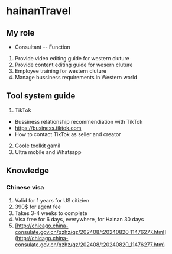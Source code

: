 # hainanTravel
## My role
* Consultant -- Function
1. Provide video editing guide for western cluture
2. Provide content editing guide for wesern cluture
3. Employee training for western cluture
4. Manage bussiness requirements in Western world
## Tool system guide
1. TikTok
* Bussiness relationship recommendiation with TikTok
* https://business.tiktok.com
* How to contact TikTok as seller and creator
2. Goole toolkit gamil
3. Ultra mobile and Whatsapp

## Knowledge
### Chinese visa
1. Valid for 1 years for US citizien
2. 390$ for agent fee
3. Takes 3-4 weeks to complete
4. Visa free for 6 days, everywhere, for Hainan 30 days
5. [http://chicago.china-consulate.gov.cn/qzhz/qz/202408/t20240820_11476277.html](http://chicago.china-consulate.gov.cn/qzhz/qz/202408/t20240820_11476277.htm)
